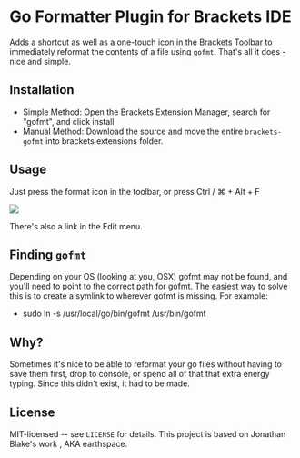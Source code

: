 # Go Formatter Plugin for Brackets IDE

Adds a shortcut as well as a one-touch icon in the Brackets Toolbar to immediately reformat the contents of a file using `gofmt`.
That's all it does - nice and simple.

## Installation 
- Simple Method: Open the Brackets Extension Manager, search for "gofmt", and click install
- Manual Method: Download the source and move the entire `brackets-gofmt` into brackets extensions folder.

## Usage
Just press the format icon in the toolbar, or press Ctrl / ⌘ + Alt + F

<img src="https://cloud.githubusercontent.com/assets/17952318/20456536/af85085e-ae78-11e6-92ac-0a96dc674df8.png">

There's also a link in the Edit menu.

## Finding `gofmt`
Depending on your OS (looking at you, OSX) gofmt may not be found, and you'll need to point to the correct 
path for gofmt. The easiest way to solve this is to create a symlink to wherever gofmt is missing. For example:

* sudo ln -s /usr/local/go/bin/gofmt /usr/bin/gofmt

## Why?
Sometimes it's nice to be able to reformat your go files without having to save them first, drop to console, or 
spend all of that that extra energy typing. Since this didn't exist, it had to be made.


## License
MIT-licensed -- see `LICENSE` for details.
This project is based on Jonathan Blake's work , AKA earthspace.
